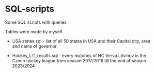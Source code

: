 # SQL-scripts
Some SQL scripts with queries.

Tables were made by myself

- USA states.sql - list of all 50 states in USA and their Capital city, area and name of governor

- Hockey_LIT_results.sql - every matches of HC Verva Litvínov in the Czech hockey league from season 2017/2018 till the end of season 2023/2024
